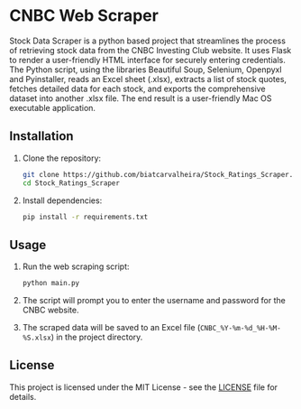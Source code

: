 # CNBC Web Scraper

Stock Data Scraper is a python based project that streamlines the process of retrieving stock data from the CNBC Investing Club website. It uses Flask to render a user-friendly HTML interface for securely entering credentials. The Python script, using the libraries Beautiful Soup, Selenium, Openpyxl and Pyinstaller, reads an Excel sheet (.xlsx), extracts a list of stock quotes, fetches detailed data for each stock, and exports the comprehensive dataset into another .xlsx file. The end result is a user-friendly Mac OS executable application.


## Installation

1. Clone the repository:

    ```bash
    git clone https://github.com/biatcarvalheira/Stock_Ratings_Scraper.git
    cd Stock_Ratings_Scraper
    ```

2. Install dependencies:

    ```bash
    pip install -r requirements.txt
    ```

## Usage

1. Run the web scraping script:

    ```bash
    python main.py
    ```

2. The script will prompt you to enter the username and password for the CNBC website.

3. The scraped data will be saved to an Excel file (`CNBC_%Y-%m-%d_%H-%M-%S.xlsx`) in the project directory.


## License

This project is licensed under the MIT License - see the [LICENSE](LICENSE) file for details.

